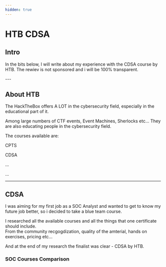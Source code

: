 ```yaml
---
hidden: true
---
```


# HTB CDSA

## Intro

In the bits below, I will write about my experience with the CDSA course by HTB. The rewiev is not sponsored and i will be 100% transparent.

\---

## About HTB

The HackTheBox offers A LOT in the cybersecurity field, especially in the educational part of it.

Among large numbers of CTF events, Event Machines, Sherlocks etc... They are also educating people in the cybersecurity field.

The courses available are:

CPTS

CDSA

...

...

***

## CDSA

I was aiming for my first job as a SOC Analyst and wanted to get to know my future job better, so i decided to take a blue team course.

I researched all the available courses and all the things that one certificate should include.\
From the community recgogdization, quality of the amterial, hands on exercises, pricing etc...

And at the end of my research the finalist was clear - CDSA by HTB.



### SOC Courses Comparison


